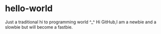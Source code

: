 # hello-world
Just a traditional hi to programming world ^_^
Hi GitHub,I am a newbie and a slowbie but will become a fastbie.
